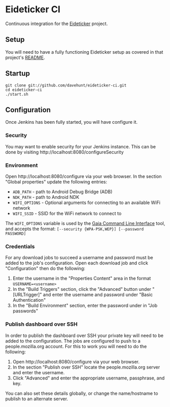 # Eideticker CI

Continuous integration for the
[Eideticker](https://github.com/mozilla/eideticker) project.

## Setup

You will need to have a fully functioning Eideticker setup as covered in that
project's
[README](https://github.com/mozilla/eideticker/blob/master/README.md).

## Startup

    git clone git://github.com/davehunt/eideticker-ci.git
    cd eideticker-ci
    ./start.sh

## Configuration

Once Jenkins has been fully started, you will have configure it.

### Security

You may want to enable security for your Jenkins instance. This can be done by
visiting http://localhost:8080/configureSecurity

### Environment

Open http://localhost:8080/configure via your web browser. In the section
"Global properties" update the following entries:

* `ADB_PATH` - path to Android Debug Bridge (ADB)
* `NDK_PATH` - path to Android NDK
* `WIFI_OPTIONS` - Optional arguments for connecting to an available WiFi network
* `WIFI_SSID` - SSID for the WiFi network to connect to

The `WIFI_OPTIONS` variable is used by the
[Gaia Command Line Interface](https://github.com/davehunt/gcli)
tool, and accepts the format:
`[--security {WPA-PSK,WEP}] [--password PASSWORD]`

### Credentials

For any download jobs to succeed a username and password must be added to the
job's configuration. Open each download job and click "Configuration" then
do the following:

1. Enter the username in the "Properties Content" area in the format
   `USERNAME=<username>`
2. In the "Build Triggers" section, click the "Advanced" button under
   "[URLTrigger]" and enter the username and password under "Basic Authentication"
3. In the "Build Environment" section, enter the password under in "Job 
   passwords"

### Publish dashboard over SSH

In order to publish the dashboard over SSH your private key will need to be
added to the configuration. The jobs are configured to push to a
people.mozilla.org account. For this to work you will need to do the following:

1. Open http://localhost:8080/configure via your web browser.
2. In the section "Publish over SSH" locate the people.mozilla.org server and
enter the username.
3. Click "Advanced" and enter the appropriate username, passphrase, and key.

You can also set these details globally, or change the name/hostname to publish
to an alternate server.
